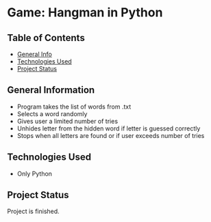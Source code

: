 # Game: Hangman in Python

## Table of Contents
* [General Info](#general-information)
* [Technologies Used](#technologies-used)
* [Project Status](#project-status)


## General Information
- Program takes the list of words from .txt
- Selects a word randomly
- Gives user a limited number of tries
- Unhides letter from the hidden word if letter is guessed correctly
- Stops when all letters are found or if user exceeds number of tries


## Technologies Used
- Only Python


## Project Status
Project is finished.
